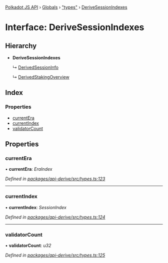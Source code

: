 [Polkadot JS API](../README.md) › [Globals](../globals.md) › ["types"](../modules/_types_.md) › [DeriveSessionIndexes](_types_.derivesessionindexes.md)

# Interface: DeriveSessionIndexes

## Hierarchy

* **DeriveSessionIndexes**

  ↳ [DerivedSessionInfo](_types_.derivedsessioninfo.md)

  ↳ [DerivedStakingOverview](_types_.derivedstakingoverview.md)

## Index

### Properties

* [currentEra](_types_.derivesessionindexes.md#currentera)
* [currentIndex](_types_.derivesessionindexes.md#currentindex)
* [validatorCount](_types_.derivesessionindexes.md#validatorcount)

## Properties

###  currentEra

• **currentEra**: *EraIndex*

*Defined in [packages/api-derive/src/types.ts:123](https://github.com/polkadot-js/api/blob/f02613754/packages/api-derive/src/types.ts#L123)*

___

###  currentIndex

• **currentIndex**: *SessionIndex*

*Defined in [packages/api-derive/src/types.ts:124](https://github.com/polkadot-js/api/blob/f02613754/packages/api-derive/src/types.ts#L124)*

___

###  validatorCount

• **validatorCount**: *u32*

*Defined in [packages/api-derive/src/types.ts:125](https://github.com/polkadot-js/api/blob/f02613754/packages/api-derive/src/types.ts#L125)*
